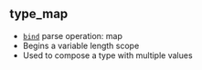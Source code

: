 ## type_map

- [`bind`](bind.md) parse operation: map
- Begins a variable length scope
- Used to compose a type with multiple values